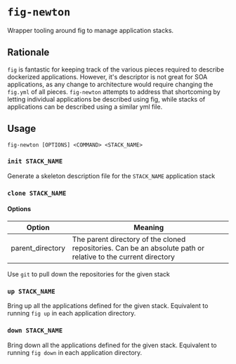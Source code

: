 # `fig-newton`

Wrapper tooling around fig to manage application stacks.

## Rationale

`fig` is fantastic for keeping track of the various pieces required to describe dockerized applications. However, it's descriptor is not great for SOA applications, as any change to architecture would require changing the `fig.yml` of all pieces. `fig-newton` attempts to address that shortcoming by letting individual applications be described using fig, while stacks of applications can be described using a similar yml file.

## Usage

```
fig-newton [OPTIONS] <COMMAND> <STACK_NAME>
```

### `init STACK_NAME`

Generate a skeleton description file for the `STACK_NAME` application stack

### `clone STACK_NAME`

#### Options

| Option | Meaning |
| ------ | ------- |
| parent_directory | The parent directory of the cloned repositories. Can be an absolute path or relative to the current directory |

Use `git` to pull down the repositories for the given stack

### `up STACK_NAME`

Bring up all the applications defined for the given stack. Equivalent to running `fig up` in each application directory.

### `down STACK_NAME`

Bring down all the applications defined for the given stack. Equivalent to running `fig down` in each application directory.
